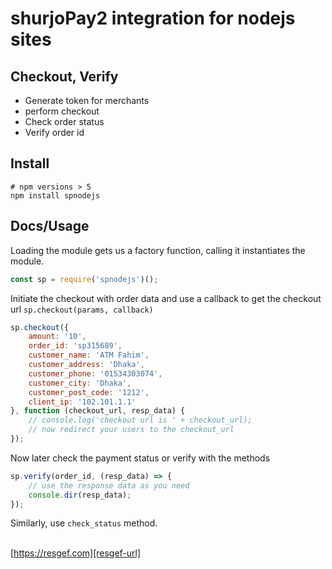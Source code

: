 # shurjoPay2 integration for nodejs sites

## Checkout, Verify

- Generate token for merchants
- perform checkout
- Check order status
- Verify order id

## Install

```shell
# npm versions > 5
npm install spnodejs
```

## Docs/Usage

Loading the module gets us a factory function, calling it instantiates the module.

```javascript
const sp = require('spnodejs')();
```

Initiate the checkout with order data and use a callback to get the checkout url `sp.checkout(params, callback)`

```javascript
sp.checkout({
    amount: '10',
    order_id: 'sp315689',
    customer_name: 'ATM Fahim',
    customer_address: 'Dhaka',
    customer_phone: '01534303074',
    customer_city: 'Dhaka',
    customer_post_code: '1212',
    client_ip: '102.101.1.1'
}, function (checkout_url, resp_data) {
    // console.log('checkout url is ' + checkout_url);
    // now redirect your users to the checkout_url
});
```

Now later check the payment status or verify with the methods

```javascript
sp.verify(order_id, (resp_data) => {
    // use the response data as you need
    console.dir(resp_data);
});
```

Similarly, use `check_status` method.

<!--
## Contact

Minhajul Anwar; [resgef.com][resgef-url], Dhaka, Bangladesh.
<br>**Email:** [contact@resgef.com](mailto:contact@resgef.com)

## Questions or need help?

Come talk to us on the [GitHub discussion][gh-discussion]

## Social Media and links

[Twitter](https://twitter.com/intent/follow?original_referer=https%3A%2F%2Fgithub.com%2FMinhajulAnwar&screen_name=MinhajulAnwar) &nbsp;&nbsp;
[GitHub-Blog](https://minhajme.github.io/blog/) &nbsp;&nbsp;
-->
<br>[https://resgef.com][resgef-url] &nbsp;&nbsp;

[ff-introsite-gh-pages]: https://freightforward.github.io

[ff-doc-gh-pages]: https://freightforward.github.io/docs/

[gh-discussion]: https://github.com/minhajme/sp2nodejs/discussions

[dev-gh]: https://github.com/minhajme

[resgef-url]: https://resgef.com
